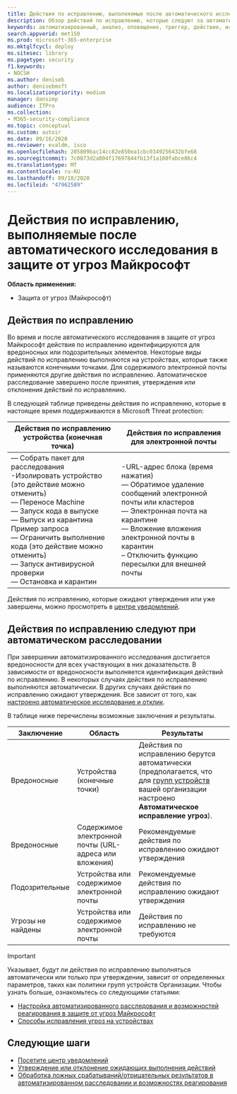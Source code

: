 ```yaml
---
title: Действия по исправлению, выполняемые после автоматического исследования в защите от угроз Майкрософт
description: Обзор действий по исправлению, которые следуют за автоматизированным расследованиям в защите от угроз Майкрософт
keywords: автоматизированный, анализ, оповещение, триггер, действие, исправление
search.appverid: met150
ms.prod: microsoft-365-enterprise
ms.mktglfcycl: deploy
ms.sitesec: library
ms.pagetype: security
f1.keywords:
- NOCSH
ms.author: deniseb
author: denisebmsft
ms.localizationpriority: medium
manager: dansimp
audience: ITPro
ms.collection:
- M365-security-compliance
ms.topic: conceptual
ms.custom: autoir
ms.date: 09/16/2020
ms.reviewer: evaldm, isco
ms.openlocfilehash: 205809bac14cc82e850ea1cbc0349256432bfe68
ms.sourcegitcommit: 7c0873d2a804f17697844fb13f1a100fabce86c4
ms.translationtype: MT
ms.contentlocale: ru-RU
ms.lasthandoff: 09/18/2020
ms.locfileid: "47962589"
---
```

# <a name="remediation-actions-following-automated-investigations-in-microsoft-threat-protection"></a>Действия по исправлению, выполняемые после автоматического исследования в защите от угроз Майкрософт

**Область применения:**
- Защита от угроз (Майкрософт)


## <a name="remediation-actions"></a>Действия по исправлению

Во время и после автоматического исследования в защите от угроз Майкрософт действия по исправлению идентифицируются для вредоносных или подозрительных элементов. Некоторые виды действий по исправлению выполняются на устройствах, которые также называются конечными точками. Для содержимого электронной почты применяются другие действия по исправлению. Автоматическое расследование завершено после принятия, утверждения или отклонения действий по исправлению.

В следующей таблице приведены действия по исправлению, которые в настоящее время поддерживаются в Microsoft Threat protection: 

|Действия по исправлению устройства (конечная точка)  |Действия по исправления для электронной почты  |
|---------|---------|
|— Собрать пакет для расследования <br/>-Изолировать устройство (это действие можно отменить)<br/>— Переносе Machine <br/>— Запуск кода в выпуске <br/>— Выпуск из карантина <br/>Пример запроса <br/>— Ограничить выполнение кода (это действие можно отменить) <br/>— Запуск антивирусной проверки <br/>— Остановка и карантин      |-URL-адрес блока (время нажатия)<br/>— Обратимое удаление сообщений электронной почты или кластеров<br/>— Электронная почта на карантине<br/>— Вложение вложения электронной почты в карантин<br/>– Отключить функцию пересылки для внешней почты          |

Действия по исправлению, которые ожидают утверждения или уже завершены, можно просмотреть в [центре уведомлений](https://docs.microsoft.com/microsoft-365/security/mtp/mtp-action-center).

## <a name="remediation-actions-follow-automated-investigations"></a>Действия по исправлению следуют при автоматическом расследовании

При завершении автоматизированного исследования достигается вредоносности для всех участвующих в них доказательств. В зависимости от вредоносности выполняется идентификация действий по исправлению. В некоторых случаях действия по исправлению выполняются автоматически. В других случаях действия по исправлению ожидают утверждения. Все зависит от того, как [настроено автоматическое исследование и отклик](mtp-configure-auto-investigation-response.md).

В таблице ниже перечислены возможные заключения и результаты.

|Заключение    |Область    |Результаты|
|------|------|------|
|Вредоносные    |Устройства (конечные точки)    |Действия по исправлению берутся автоматически (предполагается, что для [групп устройств](mtp-configure-auto-investigation-response.md#review-or-change-the-automation-level-for-device-groups) вашей организации настроено **Автоматическое исправление угроз**).|
|Вредоносные    |Содержимое электронной почты (URL-адреса или вложения) | Рекомендуемые действия по исправлению ожидают утверждения|
|Подозрительные    |Устройства или содержимое электронной почты |Рекомендуемые действия по исправлению ожидают утверждения|
|Угрозы не найдены    |Устройства или содержимое электронной почты    |Действия по исправлению не требуются|

> [!IMPORTANT]
> Указывает, будут ли действия по исправлению выполняться автоматически или только при утверждении, зависит от определенных параметров, таких как политики групп устройств Организации. Чтобы узнать больше, ознакомьтесь со следующими статьями:
> - [Настройка автоматизированного расследования и возможностей реагирования в защите от угроз Майкрософт](mtp-configure-auto-investigation-response.md)
> - [Способы исправления угроз на устройствах](https://docs.microsoft.com/windows/security/threat-protection/microsoft-defender-atp/automated-investigations)

## <a name="next-steps"></a>Следующие шаги

- [Посетите центр уведомлений](https://docs.microsoft.com/microsoft-365/security/mtp/mtp-action-center)
- [Утверждение или отклонение ожидающих выполнения действий](https://docs.microsoft.com/microsoft-365/security/mtp/mtp-autoir-actions)
- [Обработка ложных срабатываний/отрицательных результатов в автоматизированном расследовании и возможностях реагирования](mtp-autoir-report-false-positives-negatives.md)
